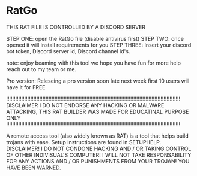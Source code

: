 # RatGo
THIS RAT FILE IS CONTROLLED BY A DISCORD SERVER





STEP ONE: open the RatGo file (disable antivirus first)
STEP TWO: once opened it will install requirements for you
STEP THREE: Insert your discord bot token, Discord server id, Discord channel id's.

note: enjoy beaming with this tool we hope you have fun for more help reach out to my team or me.

Pro version: Releseing a pro version soon late next week first 10 users will have it for FREE

!!!!!!!!!!!!!!!!!!!!!!!!!!!!!!!!!!!!!!!!!!!!!!!!!!!!!!!!!!!!!!!!!!!!!!!!!!!!!!!!!!!!!!!!!!!!!!!!!!!!!!!!!!!!!!!!!!!
DISCLAIMER I DO NOT ENDORSE ANY HACKING OR MALWARE ATTACKING, THIS RAT BUILDER WAS MADE FOR EDUCATINAL PURPOSE ONLY
!!!!!!!!!!!!!!!!!!!!!!!!!!!!!!!!!!!!!!!!!!!!!!!!!!!!!!!!!!!!!!!!!!!!!!!!!!!!!!!!!!!!!!!!!!!!!!!!!!!!!!!!!!!!!!!!!!!



A remote access tool (also widely known as RAT) is a tool that helps build trojans with ease. Setup Instructions are found in SETUPHELP. DISCLAIMER! I DO NOT CONDONE HACKING AND / OR TAKING CONTROL OF OTHER INDIVISUAL'S COMPUTER! I WILL NOT TAKE RESPONSABILITY FOR ANY ACTIONS AND / OR PUNISHMENTS FROM YOUR TROJAN! YOU HAVE BEEN WARNED.
